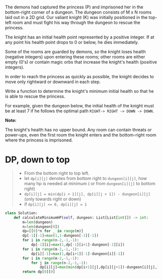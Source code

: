 
The demons had captured the princess (P) and imprisoned her in the bottom-right corner of a dungeon. The dungeon consists of M x N rooms laid out in a 2D grid. Our valiant knight (K) was initially positioned in the top-left room and must fight his way through the dungeon to rescue the princess.

The knight has an initial health point represented by a positive integer. If at any point his health point drops to 0 or below, he dies immediately.

Some of the rooms are guarded by demons, so the knight loses health (negative integers) upon entering these rooms; other rooms are either empty (0's) or contain magic orbs that increase the knight's health (positive integers).

In order to reach the princess as quickly as possible, the knight decides to move only rightward or downward in each step.

 

Write a function to determine the knight's minimum initial health so that he is able to rescue the princess.

For example, given the dungeon below, the initial health of the knight must be at least 7 if he follows the optimal path ```RIGHT-> RIGHT -> DOWN -> DOWN```.

**Note:**

The knight's health has no upper bound.
Any room can contain threats or power-ups, even the first room the knight enters and the bottom-right room where the princess is imprisoned.

# DP, down to top
>* From the bottom right to top left.
>* let ```dp[i][j]``` denotes from bottom right to ```dungeon[i][j]```, how many hp is needed at minimum ( or from ```dungeon[i][j]``` to bottom right)
>* ```dp[i][j] = min(dp[i + 1][j], dp[i][j + 1]) - dungeon[i][j]``` (only towards right or down)
>* if ```dp[i][j] <= 0, dp[i][j] = 1```

```python
class Solution:
    def calculateMinimumHP(self, dungeon: List[List[int]]) -> int:
        m=len(dungeon)
        n=len(dungeon[0])
        dp=[[0]*n for _ in range(m)]
        dp[-1][-1]=max(1,1-dungeon[-1][-1])
        for i in range(n-2,-1,-1):
            dp[-1][i]=max(1,dp[-1][i+1]-dungeon[-1][i])
        for i in range(m-2,-1,-1):
            dp[i][-1]=max(1,dp[i+1][-1]-dungeon[i][-1])
        for i in range(m-2,-1,-1):
            for j in range(n-2,-1,-1):
                dp[i][j]=max(min(dp[i+1][j],dp[i][j+1])-dungeon[i][j],1)
        return dp[0][0]

```